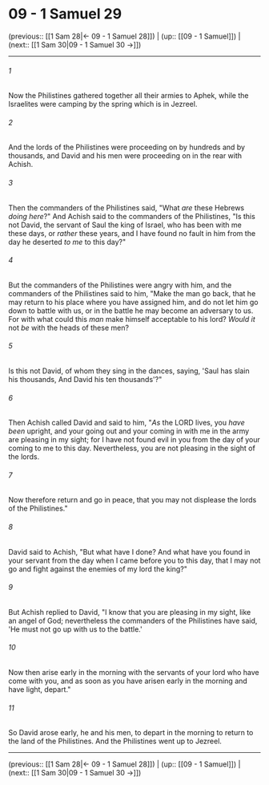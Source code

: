 # 09 - 1 Samuel 29

(previous:: [[1 Sam 28|← 09 - 1 Samuel 28]]) | (up:: [[09 - 1 Samuel]]) | (next:: [[1 Sam 30|09 - 1 Samuel 30 →]])

***


###### 1 
Now the Philistines gathered together all their armies to Aphek, while the Israelites were camping by the spring which is in Jezreel. 

###### 2 
And the lords of the Philistines were proceeding on by hundreds and by thousands, and David and his men were proceeding on in the rear with Achish. 

###### 3 
Then the commanders of the Philistines said, "What _are_ these Hebrews _doing here_?" And Achish said to the commanders of the Philistines, "Is this not David, the servant of Saul the king of Israel, who has been with me these days, or _rather_ these years, and I have found no fault in him from the day he deserted _to me_ to this day?" 

###### 4 
But the commanders of the Philistines were angry with him, and the commanders of the Philistines said to him, "Make the man go back, that he may return to his place where you have assigned him, and do not let him go down to battle with us, or in the battle he may become an adversary to us. For with what could this _man_ make himself acceptable to his lord? _Would it_ not _be_ with the heads of these men? 

###### 5 
Is this not David, of whom they sing in the dances, saying, 'Saul has slain his thousands, And David his ten thousands'?" 

###### 6 
Then Achish called David and said to him, "_As_ the LORD lives, you _have been_ upright, and your going out and your coming in with me in the army are pleasing in my sight; for I have not found evil in you from the day of your coming to me to this day. Nevertheless, you are not pleasing in the sight of the lords. 

###### 7 
Now therefore return and go in peace, that you may not displease the lords of the Philistines." 

###### 8 
David said to Achish, "But what have I done? And what have you found in your servant from the day when I came before you to this day, that I may not go and fight against the enemies of my lord the king?" 

###### 9 
But Achish replied to David, "I know that you are pleasing in my sight, like an angel of God; nevertheless the commanders of the Philistines have said, 'He must not go up with us to the battle.' 

###### 10 
Now then arise early in the morning with the servants of your lord who have come with you, and as soon as you have arisen early in the morning and have light, depart." 

###### 11 
So David arose early, he and his men, to depart in the morning to return to the land of the Philistines. And the Philistines went up to Jezreel.

***

(previous:: [[1 Sam 28|← 09 - 1 Samuel 28]]) | (up:: [[09 - 1 Samuel]]) | (next:: [[1 Sam 30|09 - 1 Samuel 30 →]])
